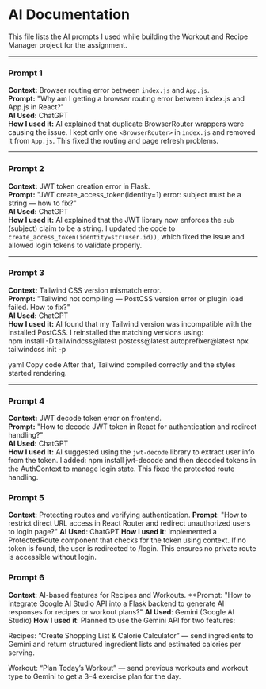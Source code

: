# AI Documentation

This file lists the AI prompts I used while building the Workout and Recipe Manager project for the assignment.

---

### Prompt 1
**Context:** Browser routing error between `index.js` and `App.js`.  
**Prompt:** "Why am I getting a browser routing error between index.js and App.js in React?"  
**AI Used:** ChatGPT  
**How I used it:** AI explained that duplicate BrowserRouter wrappers were causing the issue. I kept only one `<BrowserRouter>` in `index.js` and removed it from `App.js`. This fixed the routing and page refresh problems.

---

### Prompt 2
**Context:** JWT token creation error in Flask.  
**Prompt:** "JWT create_access_token(identity=1) error: subject must be a string — how to fix?"  
**AI Used:** ChatGPT  
**How I used it:** AI explained that the JWT library now enforces the `sub` (subject) claim to be a string. I updated the code to `create_access_token(identity=str(user.id))`, which fixed the issue and allowed login tokens to validate properly.

---

### Prompt 3
**Context:** Tailwind CSS version mismatch error.  
**Prompt:** "Tailwind not compiling — PostCSS version error or plugin load failed. How to fix?"  
**AI Used:** ChatGPT  
**How I used it:** AI found that my Tailwind version was incompatible with the installed PostCSS. I reinstalled the matching versions using:  
npm install -D tailwindcss@latest postcss@latest autoprefixer@latest
npx tailwindcss init -p

yaml
Copy code
After that, Tailwind compiled correctly and the styles started rendering.

---

### Prompt 4
**Context:** JWT decode token error on frontend.  
**Prompt:** "How to decode JWT token in React for authentication and redirect handling?"  
**AI Used:** ChatGPT  
**How I used it:** AI suggested using the `jwt-decode` library to extract user info from the token. I added:
npm install jwt-decode
and then decoded tokens in the AuthContext to manage login state. This fixed the protected route handling.

### Prompt 5
**Context**: Protecting routes and verifying authentication.
**Prompt**: "How to restrict direct URL access in React Router and redirect unauthorized users to login page?"
**AI Used**: ChatGPT
**How I used it**: Implemented a ProtectedRoute component that checks for the token using context. If no token is found, the user is redirected to /login. This ensures no private route is accessible without login.

### Prompt 6
**Context**: AI-based features for Recipes and Workouts.
**Prompt: "How to integrate Google AI Studio API into a Flask backend to generate AI responses for recipes or workout plans?"
**AI Used**: Gemini (Google AI Studio)
**How I used it**: Planned to use the Gemini API for two features:

Recipes: “Create Shopping List & Calorie Calculator” — send ingredients to Gemini and return structured ingredient lists and estimated calories per serving.

Workout: “Plan Today’s Workout” — send previous workouts and workout type to Gemini to get a 3–4 exercise plan for the day.


